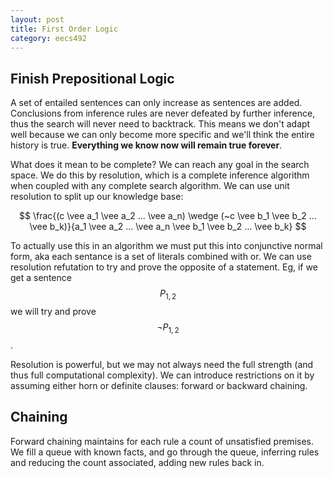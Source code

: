 ```yaml
---
layout: post
title: First Order Logic 
category: eecs492
---
```

## Finish Prepositional Logic
A set of entailed sentences can only increase as sentences are added. Conclusions from inference rules are never defeated by further inference, thus the search will never need to backtrack. This means we don't adapt well because we can only become more specific and we'll think the entire history is true. **Everything we know now will remain true forever**. 

What does it mean to be complete? We can reach any goal in the search space. We do this by resolution, which is a complete inference algorithm when coupled with any complete search algorithm. We can use unit resolution to split up our knowledge base:

$$ \frac{(c \vee a_1 \vee a_2 ... \vee a_n) \wedge (~c \vee b_1 \vee b_2 ... \vee b_k)}{a_1 \vee a_2 ... \vee a_n \vee b_1 \vee b_2 ... \vee b_k} $$

To actually use this in an algorithm we must put this into conjunctive normal form, aka each sentance is a set of literals combined with or. We can use resolution refutation to try and prove the opposite of a statement. Eg, if we get a sentence $$P_{1,2}$$ we will try and prove $$\neg P_{1,2}$$. 

Resolution is powerful, but we may not always need the full strength (and thus full computational complexity). We can introduce restrictions on it by assuming either horn or definite clauses: forward or backward chaining. 

## Chaining
Forward chaining maintains for each rule a count of unsatisfied premises. We fill a queue with known facts, and go through the queue, inferring rules and reducing the count associated, adding new rules back in.

 
